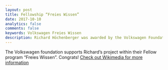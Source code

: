 ```yaml
---
layout: post
title: Fellowship “Freies Wissen”
date: 2017-10-10
analytics: false
comments: false
keywords: Volkswagen Freies Wissen
description: Richard Höchenberger was awarded by the Volkswagen Foundation
---
```


The Volkswagen foundation supports Richard’s project within their Fellow program “Freies Wissen”. Congrats! [Check out Wikimedia for more information](https://www.wikimedia.de/wiki/Fellowprogramm)

